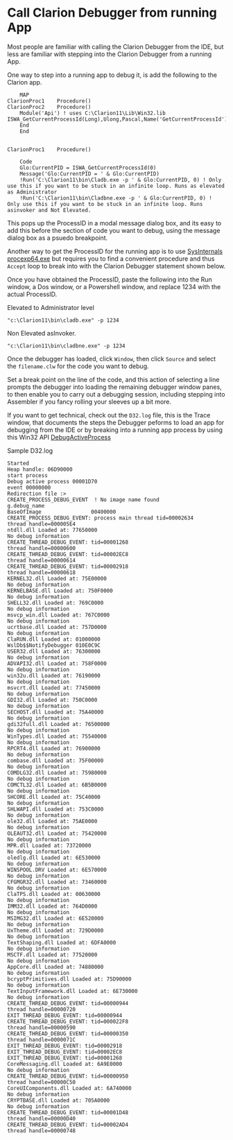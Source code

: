 # Call Clarion Debugger from running App

Most people are familiar with calling the Clarion Debugger from the IDE, but less are familiar with stepping into the Clarion Debugger from a running App.


One way to step into a running app to debug it, is add the following to the Clarion app.

```clarion
    MAP
ClarionProc1    Procedure()
ClarionProc2    Procedure()
    Module('Api') ! uses C:\Clarion11\Lib\Win32.lib
ISWA_GetCurrentProcessId(Long),Ulong,Pascal,Name('GetCurrentProcessId')
    End
    End
    
    
ClarionProc1    Procedure()

    Code
    Glo:CurrentPID = ISWA_GetCurrentProcessId(0)
    Message('Glo:CurrentPID = ' & Glo:CurrentPID)
    !Run('C:\Clarion11\bin\Cladb.exe -p ' & Glo:CurrentPID, 0) ! Only use this if you want to be stuck in an infinite loop. Runs as elevated as Administrator
    !Run('C:\Clarion11\bin\Cladbne.exe -p ' & Glo:CurrentPID, 0) ! Only use this if you want to be stuck in an infinite loop. Runs asinvoker and Not Elevated.
```

This pops up the ProcessID in a modal message dialog box, and its easy to add this before the section of code you want to debug, using the message dialog box as a psuedo breakpoint.

 Another way to get the ProcessID for the running app is to use [SysInternals procexp64.exe](https://learn.microsoft.com/en-us/sysinternals/downloads/process-explorer) but requires you to find a convenient procedure and thus ```Accept``` loop to break into with the Clarion Debugger statement shown below.

Once you have obtained the ProcessID, paste the following into the Run window, a Dos window, or a Powershell window, and replace 1234 with the actual ProcessID.

Elevated to Administrator level
```
"c:\Clarion11\bin\cladb.exe" -p 1234
```

Non Elevated asInvoker.
```
"c:\Clarion11\bin\cladbne.exe" -p 1234
```

Once the debugger has loaded, click ```Window```, then click ```Source``` and select the ```filename.clw``` for the code you want to debug.

Set a break point on the line of the code, and this action of selecting a line prompts the debugger into loading the remaining debugger window panes, to then enable you to carry out a debugging session, including stepping into Assembler if you fancy rolling your sleeves up a bit more.

If you want to get technical, check out the ```D32.log``` file, this is the Trace window, that documents the steps the Debugger peforms to load an app for debugging from the IDE or by breaking into a running app process by using this Win32 API [DebugActiveProcess](https://learn.microsoft.com/en-us/windows/win32/api/debugapi/nf-debugapi-debugactiveprocess)

Sample D32.log
``` 
Started 
Heap handle: 06D90000
start process 
Debug active process 00001D70
event 00000000
Redirection file :> 
CREATE_PROCESS_DEBUG_EVENT  ! No image name found
g.debug_name 
BaseOfImage                00400000
CREATE_PROCESS_DEBUG_EVENT: process main thread tid=00002634
thread handle=000005E4
ntdll.dll Loaded at: 77650000
No debug information
CREATE_THREAD_DEBUG_EVENT: tid=00001268
thread handle=00000600
CREATE_THREAD_DEBUG_EVENT: tid=00002EC8
thread handle=00000614
CREATE_THREAD_DEBUG_EVENT: tid=00002918
thread handle=00000618
KERNEL32.dll Loaded at: 75E00000
No debug information
KERNELBASE.dll Loaded at: 750F0000
No debug information
SHELL32.dll Loaded at: 769C0000
No debug information
msvcp_win.dll Loaded at: 767C0000
No debug information
ucrtbase.dll Loaded at: 757D0000
No debug information
ClaRUN.dll Loaded at: 01000000
WslDb$$NotifyDebugger 010E0C9C
USER32.dll Loaded at: 76300000
No debug information
ADVAPI32.dll Loaded at: 758F0000
No debug information
win32u.dll Loaded at: 76190000
No debug information
msvcrt.dll Loaded at: 77450000
No debug information
GDI32.dll Loaded at: 750C0000
No debug information
SECHOST.dll Loaded at: 75A40000
No debug information
gdi32full.dll Loaded at: 76500000
No debug information
WinTypes.dll Loaded at: 75540000
No debug information
RPCRT4.dll Loaded at: 76900000
No debug information
combase.dll Loaded at: 75F00000
No debug information
COMDLG32.dll Loaded at: 75980000
No debug information
COMCTL32.dll Loaded at: 6B5B0000
No debug information
SHCORE.dll Loaded at: 75C40000
No debug information
SHLWAPI.dll Loaded at: 753C0000
No debug information
ole32.dll Loaded at: 75AE0000
No debug information
OLEAUT32.dll Loaded at: 75420000
No debug information
MPR.dll Loaded at: 73720000
No debug information
oledlg.dll Loaded at: 6E530000
No debug information
WINSPOOL.DRV Loaded at: 6E570000
No debug information
CFGMGR32.dll Loaded at: 73460000
No debug information
ClaTPS.dll Loaded at: 00630000
No debug information
IMM32.dll Loaded at: 764D0000
No debug information
MSIMG32.dll Loaded at: 6E520000
No debug information
UxTheme.dll Loaded at: 729D0000
No debug information
TextShaping.dll Loaded at: 6DFA0000
No debug information
MSCTF.dll Loaded at: 77520000
No debug information
AppCore.dll Loaded at: 74880000
No debug information
bcryptPrimitives.dll Loaded at: 75D90000
No debug information
TextInputFramework.dll Loaded at: 6E730000
No debug information
CREATE_THREAD_DEBUG_EVENT: tid=00000944
thread handle=00000720
EXIT_THREAD_DEBUG_EVENT: tid=00000944
CREATE_THREAD_DEBUG_EVENT: tid=000022F8
thread handle=00000590
CREATE_THREAD_DEBUG_EVENT: tid=00000350
thread handle=0000071C
EXIT_THREAD_DEBUG_EVENT: tid=00002918
EXIT_THREAD_DEBUG_EVENT: tid=00002EC8
EXIT_THREAD_DEBUG_EVENT: tid=00001268
CoreMessaging.dll Loaded at: 6A9E0000
No debug information
CREATE_THREAD_DEBUG_EVENT: tid=00000950
thread handle=00000C50
CoreUIComponents.dll Loaded at: 6A740000
No debug information
CRYPTBASE.dll Loaded at: 705A0000
No debug information
CREATE_THREAD_DEBUG_EVENT: tid=00001D48
thread handle=00000D40
CREATE_THREAD_DEBUG_EVENT: tid=00002AD4
thread handle=00000748
```
